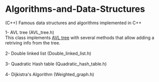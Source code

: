 # Algorithms-and-Data-Structures</br>
(C++) Famous data structures and algorithms implemented in C++</br>

1- AVL tree (AVL_tree.h)</br>
  This class implements <a href="https://en.wikipedia.org/wiki/AVL_tree">AVL tree</a> with several methods
  that allow adding a retriving info from the tree.</br></br>
2- Double linked list (Double_linked_list.h) </br></br>
3- Quadratic Hash table (Quadratic_hash_table.h)</br></br>
4- Dijkistra's Algorithm (Weighted_graph.h)</br>
